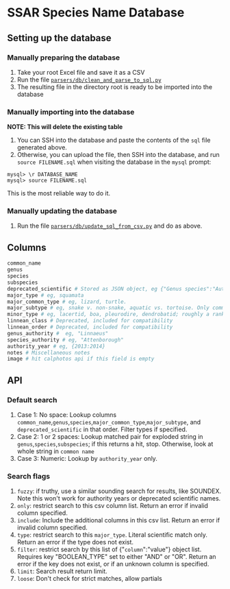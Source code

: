 SSAR Species Name Database
======================

## Setting up the database

### Manually preparing the database

1. Take your root Excel file and save it as a CSV
2. Run the file [`parsers/db/clean_and_parse_to_sql.py`](https://github.com/tigerhawkvok/SSAR-species-database/blob/master/parsers/db/clean_and_parse_to_sql.py)
3. The resulting file in the directory root is ready to be imported into the database

### Manually importing into the database

**NOTE: This will delete the existing table**

1. You can SSH into the database and paste the contents of the `sql` file generated above.
2. Otherwise, you can upload the file, then SSH into the database, and run `source FILENAME.sql` when visiting the database in the `mysql` prompt:
  
  ```
  mysql> \r DATABASE_NAME
  mysql> source FILENAME.sql
  ```

  This is the most reliable way to do it.

### Manually updating the database

1. Run the file [`parsers/db/update_sql_from_csv.py`](https://github.com/tigerhawkvok/SSAR-species-database/blob/master/parsers/db/update_sql_from_csv.py) and do as above.

## Columns

```php
common_name
genus
species
subspecies
deprecated_scientific # Stored as JSON object, eg {"Genus species":"Authority:Year"}
major_type # eg, squamata
major_common_type # eg, lizard, turtle.
major_subtype # eg, snake v. non-snake, aquatic vs. tortoise. Only common, public use -- match "expectation"
minor_type # eg, lacertid, boa, pleurodire, dendrobatid; roughly a ranked "family", scientific only
linnean_class # Deprecated, included for compatibility
linnean_order # Deprecated, included for compatibility
genus_authority #  eg, "Linnaeus"
species_authority # eg, "Attenborough"
authority_year # eg, {2013:2014}
notes # Miscellaneous notes
image # hit calphotos api if this field is empty
```

## API

### Default search

1. Case 1: No space:
  Lookup columns `common_name`,`genus`,`species`,`major_common_type`,`major_subtype`, and `deprecated_scientific` in that order. Filter types if specified.
2. Case 2: 1 or 2 spaces:
  Lookup matched pair for exploded string in `genus`,`species`,`subspecies`; if this returns a hit, stop. Otherwise, look at whole string in `common name`
3. Case 3: Numeric:
  Lookup by `authority_year` only.

### Search flags

1. `fuzzy`: if truthy, use a similar sounding search for results, like SOUNDEX. Note this won't work for authority years or deprecated scientific names.
2. `only`: restrict search to this csv column list. Return an error if invalid column specified.
3. `include`: Include the additional columns in this csv list. Return an error if invalid column specified.
4. `type`: restrict search to this `major_type`. Literal scientific match only. Return an error if the type does not exist.
5. `filter`: restrict search by this list of {"`column`":"value"} object list. Requires key "BOOLEAN_TYPE" set to either "AND" or "OR". Return an error if the key does not exist, or if an unknown column is specified.
6. `limit`: Search result return limit.
7. `loose`: Don't check for strict matches, allow partials
